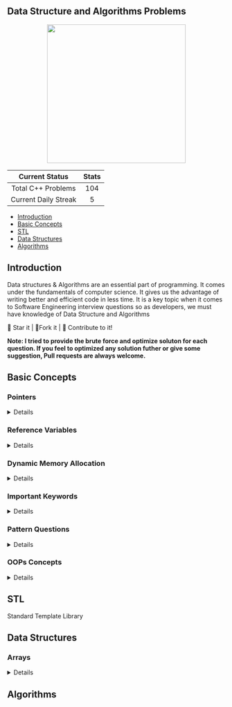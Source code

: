 ## Data Structure and Algorithms Problems

<center>

<img src = "https://i.ibb.co/Bn4S3Fk/A-Little-Progress-Each-Day-Adds-Up-to-Big-Result.jpg" width = 320px height = 320px>

|    Current Status    | Stats |
| :------------------: | :---: |
|  Total C++ Problems  |  104  |
| Current Daily Streak |   5   |

</center>

- [Introduction](#introduction)
- [Basic Concepts](#basic-concepts)
- [STL](#stl)
- [Data Structures](#data-structures)
- [Algorithms](#data-structures)

## Introduction

Data structures & Algorithms are an essential part of programming. It comes under the fundamentals of computer science. It gives us the advantage of writing better and efficient code in less time. It is a key topic when it comes to Software Engineering interview questions so as developers, we must have knowledge of Data Structure and Algorithms

:star2: Star it | :fork_and_knife:Fork it | :handshake: Contribute to it!

**Note: I tried to provide the brute force and optimize soluton for each question. If you feel to optimized any solution futher or give some suggestion, Pull requests are always welcome.**

## Basic Concepts

<summary><h3>Pointers</h3></summary>
<details>

| Topics                                      | Code |
| ------------------------------------------- | ---- |
| <a href= "">Pointers Intro</a>              |      |
| <a href= "">Pointers Intro</a>              |      |
| <a href= "">Pointers Arithmetic</a>         |      |
| <a href= "">Arrays & Pointers</a>           |      |
| <a href= "">Character Arrays & Pointers</a> |      |
| <a href= "">Functions & Pointers</a>        |      |
| <a href= "">Functions & Array</a>           |      |
| <a href= "">Double Pointer</a>              |      |
| <a href= "">Address Typecasting</a>         |      |

</details>

<summary><h3>Reference Variables</h3></summary>
<details>

| Topics                             | Code |
| ---------------------------------- | ---- |
| <a href= "">Reference variable</a> |      |
| <a href= "">Pass By Reference</a>  |      |

</details>
<summary><h3>Dynamic Memory Allocation</h3></summary>
<details>

| Topics                        | Code |
| ----------------------------- | ---- |
| <a href= "">Arrays DMA</a>    |      |
| <a href= "">2D Arrays DMA</a> |      |

</details>

<summary><h3>Important Keywords</h3></summary>
<details>

| Topics                             | Code |
| ---------------------------------- | ---- |
| <a href= "">Define</a>             |      |
| <a href= "">Global Variables</a>   |      |
| <a href= "">Inline</a>             |      |
| <a href= "">Default Arguments</a>  |      |
| <a href= "">Constant Variables</a> |      |
| <a href= "">Constant Reference</a> |      |
| <a href= "">Constant Pointer</a>   |      |

</details>
<summary><h3>Pattern Questions</h3></summary>
<details>

| Topics                 | Code |
| ---------------------- | ---- |
| <a href= "">Define</a> |      |

</details>
<summary><h3>OOPs Concepts</h3></summary>
<details>

| Topics                                | Code |
| ------------------------------------- | ---- |
| <a href= "">Classes And Objects</a>   |      |
| <a href= "">Constant Function</a>     |      |
| <a href= "">Constructor</a>           |      |
| <a href= "">Constructor</a>           |      |
| <a href= "">Copy Constructor</a>      |      |
| <a href= "">Destructors</a>           |      |
| <a href= "">Dynamic Array</a>         |      |
| <a href= "">Initialisation List</a>   |      |
| <a href= "">Operator Overloading</a>  |      |
| <a href= "">Shallow and Deep Copy</a> |      |
| <a href= "">Static Members</a>        |      |

</details>

## STL

Standard Template Library

## Data Structures

<summary>
    <h3>Arrays</h3>
</summary>
<details>

| Topics / Questions                                                                    | Code |
| ------------------------------------------------------------------------------------- | ---- |
| <a href= "">Insert An Element into the Array</a>                                      |      |
| <a href= "">Delete An Element into the Array</a>                                      |      |
| <a href= "">Largest Element in the Array </a>                                         |      |
| <a href= "">Smallest Element in the Array </a>                                        |      |
| <a href= "">Secord Largest Element in the Array </a>                                  |      |
| <a href= "">Second Smallest Element in the Array </a>                                 |      |
| <a href= "">Third Largest Element in the Array </a>                                   |      |
| <a href= "">First Index of a Number </a>                                              |      |
| <a href= "">Last Index of a Number </a>                                               |      |
| <a href= "">Count Occurrences of an Element </a>                                      |      |
| <a href= "">Floor of Square Root of a Number </a>                                     |      |
| <a href= "">Check if the Array is Sorted</a>                                          |      |
| <a href= "">Check if the Array is Sorted either in Increasing or decreasing order</a> |      |
| <a href= "">Reverse The Array</a>                                                     |      |
| <a href= "">Remove Duplicates from the Array</a>                                      |      |
| <a href= "">Move All the Zeros To the end of the Array the Array</a>                  |      |

</details>

## Algorithms
